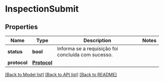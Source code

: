 # InspectionSubmit

## Properties
Name | Type | Description | Notes
------------ | ------------- | ------------- | -------------
**status** | **bool** | Informa se a requisição foi concluída com sucesso. | 
**protocol** | [**Protocol**](Protocol.md) |  | 

[[Back to Model list]](../README.md#documentation-for-models) [[Back to API list]](../README.md#documentation-for-api-endpoints) [[Back to README]](../README.md)

